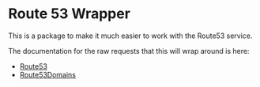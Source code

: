 Route 53 Wrapper
=================

This is a package to make it much easier to work with the Route53 service.

The documentation for the raw requests that this will wrap around is here:
* [Route53](https://docs.aws.amazon.com/aws-sdk-php/v3/api/namespace-Aws.Route53.html)
* [Route53Domains](https://docs.aws.amazon.com/aws-sdk-php/v3/api/namespace-Aws.Route53Domains.html)
